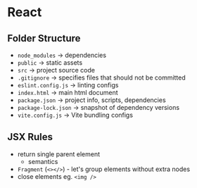 # React

## Folder Structure

- `node_modules` -> dependencies
- `public` -> static assets
- `src` -> project source code
- `.gitignore` -> specifies files that should not be committed
- `eslint.config.js` -> linting configs
- `index.html` -> main html document
- `package.json` -> project info, scripts, dependencies
- `package-lock.json` -> snapshot of dependency versions
- `vite.config.js` -> Vite bundling configs

## JSX Rules

- return single parent element
  - semantics
- `Fragment` (`<></>`) - let's group elements without extra nodes
- close elements eg. `<img />`
